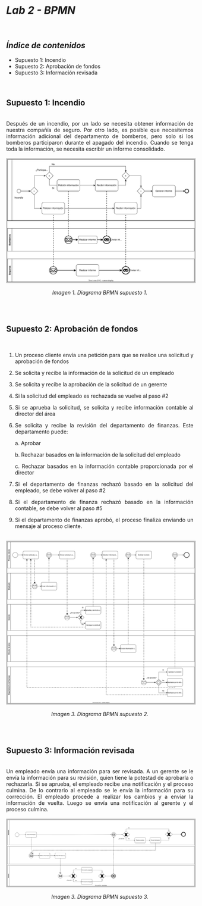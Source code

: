 # ***Lab 2 - BPMN***

<br>

## ***Índice de contenidos***

- Supuesto 1: Incendio
- Supuesto 2: Aprobación de fondos
- Supuesto 3: Información revisada

<br>

## Supuesto 1: Incendio

<br>

<div align="justify">
Después de un incendio, por un lado se necesita obtener información de nuestra compañía de seguro. Por otro lado, es posible que necesitemos información adicional del departamento de bomberos, pero solo si los bomberos participaron durante el apagado del incendio. Cuando se tenga toda la información, se necesita escribir un informe consolidado.
</div>

<br>

<div align="center">
    <img src="./../lab2/supuesto1.svg" style="border: 3px solid #bbb">
    <i><p>Imagen 1. Diagrama BPMN supuesto 1.</p></i>
</div>

<br>
<br>

## Supuesto 2: Aprobación de fondos

<br>

<div align="justify">

1. Un proceso cliente envía una petición para que se realice una solicitud y aprobación de fondos

2. Se solicita y recibe la información de la solicitud de un empleado

3. Se solicita y recibe la aprobación de la solicitud de un gerente

4. Si la solicitud del empleado es rechazada se vuelve al paso #2

5. Si se aprueba la solicitud, se solicita y recibe información contable al director del área

6. Se solicita y recibe la revisión del departamento de finanzas. Este departamento puede:

    a. Aprobar

    b. Rechazar basados en la información de la solicitud del empleado

    c. Rechazar basados en la información contable proporcionada por el director

7. Si el departamento de finanzas rechazó basado en la solicitud del empleado, se debe volver al paso #2

8. Si el departamento de finanza rechazó basado en la información contable, se debe volver al paso #5

9. Si el departamento de finanzas aprobó, el proceso finaliza enviando un mensaje al proceso cliente.
</div>

<br>

<div align="center">
    <img src="./../lab2/supuesto2.svg" style="border: 3px solid #bbb">
    <i><p>Imagen 3. Diagrama BPMN supuesto 2.</p></i>
</div>


<br>
<br>

## Supuesto 3: Información revisada

<br>

<div align="justify">
Un empleado envía una información para ser revisada. A un gerente se le envía la información para su revisión, quien tiene la potestad de aprobarla o rechazarla. Si se aprueba, el empleado recibe una notificación y el proceso culmina. De lo contrario al empleado se le envía la información para su corrección. El empleado procede a realizar los cambios y a enviar la información de vuelta. Luego se envía una notificación al gerente y el proceso culmina.
</div>

<br>

<div align="center">
    <img src="./../lab2/supuesto3.svg" style="border: 3px solid #bbb">
    <i><p>Imagen 3. Diagrama BPMN supuesto 3.</p></i>
</div>





